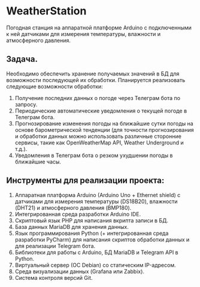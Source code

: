 # WeatherStation
Погодная станция на аппаратной платформе Arduino с подключенными к ней датчиками для измерения температуры, влажности и атмосферного давления.
## Задача.
Необходимо обеспечить хранение получаемых значений в БД для возможности последующей их обработки.
Планируется реализовать следующие возможности обработки:
1. Получение последних данных о погоде через Телеграм бота по запросу.
2. Периодические автоматические уведомления о текущей погоде в Телеграм бота.
3. Прогнозирование изменения погоды на ближайшие сутки погоды на основе барометрической тенденции (для точности прогнозирования и обработки данных можно использовать различные сторонние сервисы, такие как OpenWeatherMap API, Weather Underground и т.д.).
4. Уведомления в Телеграм бота о резком ухудшении погоды в ближайшие часы.

## Инструменты для реализации проекта:
1. Аппаратная платформа Arduino (Arduino Uno + Ethernet shield) с датчиками для измерения температуры (DS18B20), влажности (DHT21) и атмосферного давления (BMP180).
2. Интегрированная среда разработки Arduino IDE.
3. Cкриптовый язык PHP для написания вкрипта записи в БД.
4. База данных MariaDB для хранения данных.
6. Язык программирования Python (+ интегрированная среда разработки PyCharm)  для написания скриптов обработки данных и для реализации Telegram бота.
7. Библиотеки для работы с Аrduino, БД MariaDB и Telegram API в Python.
8. Виртуальный сервер (ОС Debian) со статическим IP-адресом.
9. Среда визуализации данных (Grafana или Zabbix).
10. Система контроля версий Git.
